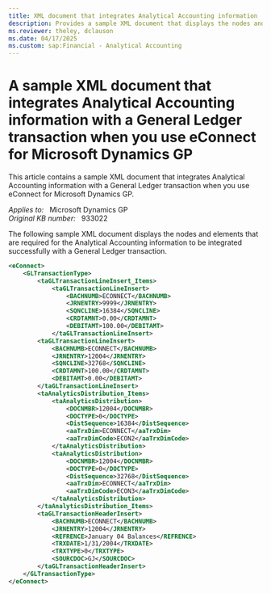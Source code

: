 ```yaml
---
title: XML document that integrates Analytical Accounting information
description: Provides a sample XML document that displays the nodes and elements that are required for the Analytical Accounting information to be integrated successfully with a General Ledger transaction in Microsoft Dynamics GP.
ms.reviewer: theley, dclauson
ms.date: 04/17/2025
ms.custom: sap:Financial - Analytical Accounting
---
```

# A sample XML document that integrates Analytical Accounting information with a General Ledger transaction when you use eConnect for Microsoft Dynamics GP

This article contains a sample XML document that integrates Analytical Accounting information with a General Ledger transaction when you use eConnect for Microsoft Dynamics GP.

_Applies to:_ &nbsp; Microsoft Dynamics GP  
_Original KB number:_ &nbsp; 933022

The following sample XML document displays the nodes and elements that are required for the Analytical Accounting information to be integrated successfully with a General Ledger transaction.

```xml
<eConnect>
    <GLTransactionType>
        <taGLTransactionLineInsert_Items>
            <taGLTransactionLineInsert>
                <BACHNUMB>ECONNECT</BACHNUMB>
                <JRNENTRY>9999</JRNENTRY>
                <SQNCLINE>16384</SQNCLINE>
                <CRDTAMNT>0.00</CRDTAMNT>
                <DEBITAMT>100.00</DEBITAMT>
            </taGLTransactionLineInsert>
        <taGLTransactionLineInsert>
            <BACHNUMB>ECONNECT</BACHNUMB>
            <JRNENTRY>12004</JRNENTRY>
            <SQNCLINE>32768</SQNCLINE>
            <CRDTAMNT>100.00</CRDTAMNT>
            <DEBITAMT>0.00</DEBITAMT>
        </taGLTransactionLineInsert>
        <taAnalyticsDistribution_Items>
            <taAnalyticsDistribution>
                <DOCNMBR>12004</DOCNMBR>
                <DOCTYPE>0</DOCTYPE>
                <DistSequence>16384</DistSequence>
                <aaTrxDim>ECONNECT</aaTrxDim>
                <aaTrxDimCode>ECON2</aaTrxDimCode>
            </taAnalyticsDistribution>
            <taAnalyticsDistribution>
                <DOCNMBR>12004</DOCNMBR>
                <DOCTYPE>0</DOCTYPE>
                <DistSequence>32768</DistSequence>
                <aaTrxDim>ECONNECT</aaTrxDim>
                <aaTrxDimCode>ECON3</aaTrxDimCode>
            </taAnalyticsDistribution>
        </taAnalyticsDistribution_Items>
        <taGLTransactionHeaderInsert>
            <BACHNUMB>ECONNECT</BACHNUMB>
            <JRNENTRY>12004</JRNENTRY>
            <REFRENCE>January 04 Balances</REFRENCE>
            <TRXDATE>1/31/2004</TRXDATE>
            <TRXTYPE>0</TRXTYPE>
            <SOURCDOC>GJ</SOURCDOC>
        </taGLTransactionHeaderInsert>
    </GLTransactionType>
</eConnect>
```
